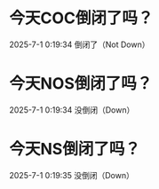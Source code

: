 # 今天COC倒闭了吗？

2025-7-1 0:19:34 倒闭了（Not Down）

# 今天NOS倒闭了吗？

2025-7-1 0:19:34 没倒闭（Down）

# 今天NS倒闭了吗？

2025-7-1 0:19:35 没倒闭（Down）

